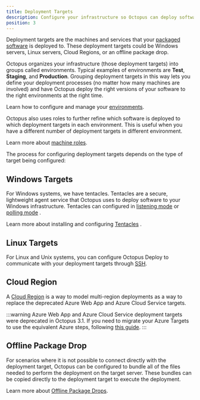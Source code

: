 ```yaml
---
title: Deployment Targets
description: Configure your infrastructure so Octopus can deploy software to your Windows servers, Linux servers, or Cloud Regions.
position: 3
---
```


Deployment targets are the machines and services that your [packaged software](docs/packaging-applications/index.md) is deployed to. These deployment targets could be Windows servers, Linux servers, Cloud Regions, or an offline package drop.

Octopus organizes your infrastructure (those deployment targets) into groups called environments. Typical examples of environments are **Test**, **Staging**, and **Production**.  Grouping deployment targets in this way lets you define your deployment processes (no matter how many machines are involved) and have Octopus deploy the right versions of your software to the right environments at the right time. 

Learn how to configure and manage your [environments](/docs/deployment-targets/environments/index.md).

Octopus also uses roles to further refine which software is deployed to which deployment targets in each environment. This is useful when you have a different number of deployment targets in different environment.

Learn more about [machine roles](/docs/deployment-targets/machine-roles/index.md).

The process for configuring deployment targets depends on the type of target being configured:
## Windows Targets

For Windows systems, we have tentacles. Tentacles are a secure, lightweight agent service that Octopus uses to deploy software to your Windows infrastructure. Tentacles can configured in [listening mode](/docs/deployment-targets/windows-targets/listening-tentacles.md)  or [polling mode](/docs/deployment-targets/windows-targets/polling-tentacles.md) .

Learn more about installing and configuring [Tentacles](/docs/deployment-targets/windows-targets/index.md) .

## Linux Targets

For Linux and Unix systems, you can configure Octopus Deploy to communicate with your deployment targets through [SSH](/docs/deployment-targets/ssh-targets/index.md).

## Cloud Region

A [Cloud Region](/docs/deployment-targets/cloud-regions.md) is a way to model multi-region deployments as a way to replace the deprecated Azure Web App and Azure Cloud Service targets.

:::warning
Azure Web App and Azure Cloud Service deployment targets were deprecated in Octopus 3.1. If you need to migrate your Azure Targets to use the equivalent Azure steps, following [this guide](/docs/how-to/migrate-azure-targets-into-azure-steps.md).
:::

## Offline Package Drop

For scenarios where it is not possible to connect directly with the deployment target, Octopus can be configured to bundle all of the files needed to perform the deployment on the target server. These bundles can be copied directly to the deployment target to execute the deployment.

Learn more about [Offline Package Drops](/docs/deployment-targets/offline-package-drop.md).
